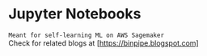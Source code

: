 # Jupyter Notebooks 
`Meant for self-learning ML on AWS Sagemaker`<br/>
Check for related blogs at [https://binpipe.blogspot.com]

